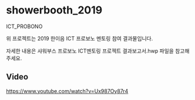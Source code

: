 # showerbooth_2019
ICT_PROBONO


위 프로젝트는 2019 한이음 ICT 프로보노 멘토링 참여 결과물입니다.

자세한 내용은 샤워부스 프로보노 ICT멘토링 프로젝트 결과보고서.hwp 파일을 참고해주세요.


Video
-----
https://www.youtube.com/watch?v=Ux987Oy87r4
